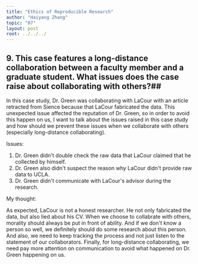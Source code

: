 ```yaml
---
title: "Ethics of Reproducible Research"
author: "Haiyang Zhang"
topic: "07"
layout: post
root: ../../../
---
```


## 9. This case features a long-distance collaboration between a faculty member and a graduate student. What issues does the case raise about collaborating with others?##

In this case study, Dr. Green was collaborating with LaCour with an article retracted from Sience because that LaCour fabricated the data. This unexpected issue affected the reputation of Dr. Green, so in order to avoid this happen on us, I want to talk about the issues raised in this case study and how should we prevent these issues when we collaborate with others (especially long-distance collaborating). 

Issues: 
1) Dr. Green didn't double check the raw data that LaCour claimed that he collected by himself. 
2) Dr. Green also didn't suspect the reason why LaCour didn't provide raw data to UCLA. 
3) Dr. Green didn't communicate with LaCour's advisor during the research.

My thought:

As expected, LaCour is not a honest researcher. He not only fabricated the data, but also lied about his CV. When we choose to collabrate with others, morality should always be put in front of ability. And if we don't know a person so well, we definitely should do some research about this person. And also, we need to keep tracking the process and not just listen to the statement of our collaborators. Finally, for long-distance collaborating, we need pay more attention on communication to avoid what happened on Dr. Green happening on us.
